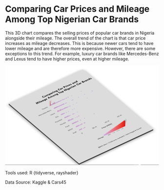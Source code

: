 # Comparing Car Prices and Mileage Among Top Nigerian Car Brands

This 3D chart compares the selling prices of popular car brands in Nigeria alongside their mileage. The overall trend of the chart is that car price increases as mileage decreases. This is because newer cars tend to have lower mileage and are therefore more expensive. However, there are some exceptions to this trend. For example, luxury car brands like Mercedes-Benz and Lexus tend to have higher prices, even at higher mileage.

![image](viz/Cars3d.PNG)

Tools used: R {tidyverse, rayshader}

Data Source: Kaggle & Cars45
